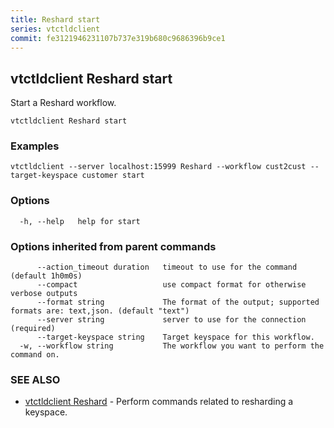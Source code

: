 ```yaml
---
title: Reshard start
series: vtctldclient
commit: fe3121946231107b737e319b680c9686396b9ce1
---
```

## vtctldclient Reshard start

Start a Reshard workflow.

```
vtctldclient Reshard start
```

### Examples

```
vtctldclient --server localhost:15999 Reshard --workflow cust2cust --target-keyspace customer start
```

### Options

```
  -h, --help   help for start
```

### Options inherited from parent commands

```
      --action_timeout duration   timeout to use for the command (default 1h0m0s)
      --compact                   use compact format for otherwise verbose outputs
      --format string             The format of the output; supported formats are: text,json. (default "text")
      --server string             server to use for the connection (required)
      --target-keyspace string    Target keyspace for this workflow.
  -w, --workflow string           The workflow you want to perform the command on.
```

### SEE ALSO

* [vtctldclient Reshard](../)	 - Perform commands related to resharding a keyspace.

